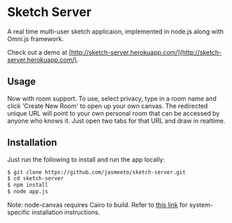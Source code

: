 # Sketch Server

A real time multi-user sketch applicaion, implemented in node.js along with Omni.js framework.

Check out a demo at [http://sketch-server.herokuapp.com/](http://sketch-server.herokuapp.com/). 

## Usage

Now with room support. To use, select privacy, type in a room name and click 'Create New Room' to open up your own canvas. The redirected unique URL will point to your own personal room that can be accessed by anyone who knows it. Just open two tabs for that URL and draw in realtime.

## Installation

Just run the following to install and run the app locally:

```bash
$ git clone https://github.com/jasmeeto/sketch-server.git
$ cd sketch-server
$ npm install
$ node app.js
```

Note: node-canvas requires Cairo to build. Refer to [this link](https://github.com/LearnBoost/node-canvas/wiki/_pages) for system-specific installation instructions.
